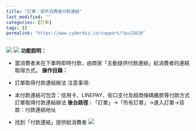 ```yaml
---
title: "訂單：提供消費者付款連結"
last_modified: ""
categories: [訂單]
tags: []
permalink: "https://www.cyberbiz.io/support/?p=23826"
---
```


![](https://www.cyberbiz.io/support/wp-content/uploads/適用站別.png)
[![](https://www.cyberbiz.io/support/wp-content/uploads/台灣站.png)](https://www.cyberbiz.io/support/?page_id=2490)
**功能說明：**  

* 當消費者未在下單時即時付款，由商家「主動提供付款連結」給消費者的連結取得方式。
**操作目錄：**

* 訂單取得付款連結辦法
注意事項:  

* 本付款連結可包含：信用卡、LINEPAY、街口支付及超商條碼繳款等付款方式
訂單取得付款連結辦法 **後台路徑 :** 「訂單」→「所有訂單」→進入訂單→貨款：付款連結地址  


* 找到「付款連結」提供給消費者
[![](https://www.cyberbiz.io/support/wp-content/uploads/2021/12/付款連結1.png)](https://www.cyberbiz.io/support/wp-content/uploads/2021/12/付款連結1.png)

